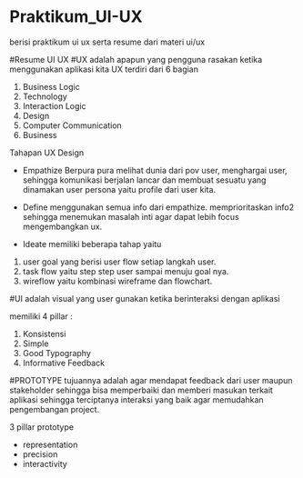 # Praktikum_UI-UX
berisi praktikum ui ux serta resume dari materi ui/ux

#Resume UI UX
#UX
adalah apapun yang pengguna rasakan ketika menggunakan aplikasi kita
UX terdiri dari 6 bagian
1. Business Logic
2. Technology
3. Interaction Logic
4. Design
5. Computer Communication
6. Business

Tahapan UX Design
- Empathize
Berpura pura melihat dunia dari pov user, menghargai user, sehingga komunikasi berjalan lancar dan membuat sesuatu yang dinamakan user persona yaitu profile
dari user kita.

- Define
menggunakan semua info dari empathize. memprioritaskan info2 sehingga menemukan masalah inti agar dapat lebih focus mengembangkan ux.

- Ideate
memiliki beberapa tahap yaitu
1. user goal yang berisi user flow setiap langkah user.
2. task flow yaitu step step user sampai menuju goal nya.
3. wireflow yaitu kombinasi wireframe dan flowchart.


#UI
adalah visual yang user gunakan ketika berinteraksi dengan aplikasi

memiliki 4 pillar :
1. Konsistensi
2. Simple
3. Good Typography
4. Informative Feedback

#PROTOTYPE
tujuannya adalah agar mendapat feedback dari user maupun stakeholder sehingga bisa memperbaiki dan memberi masukan terkait aplikasi sehingga
terciptanya interaksi yang baik agar memudahkan pengembangan project.

3 pillar prototype
- representation
- precision
- interactivity
